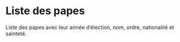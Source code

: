# Liste des papes

Liste des papes avec leur année d’élection, nom, ordre, nationalité et sainteté.
